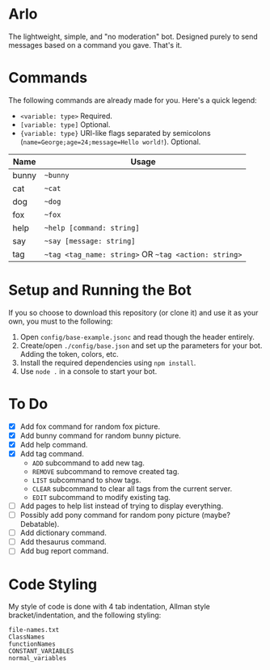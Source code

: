 # Arlo
The lightweight, simple, and "no moderation" bot. Designed purely to send messages based on a command you gave. That's it.

# Commands
The following commands are already made for you. Here's a quick legend:
- `<variable: type>` Required.
- `[variable: type]` Optional.
- `{variable: type}` URI-like flags separated by semicolons (`name=George;age=24;message=Hello world!`). Optional.

| Name   | Usage                                                 |
| ------ | ----------------------------------------------------- |
| bunny  | `~bunny`                                              |
| cat    | `~cat`                                                |
| dog    | `~dog`                                                |
| fox    | `~fox`                                                |
| help   | `~help [command: string]`                             |
| say    | `~say [message: string]`                              |
| tag    | `~tag <tag_name: string>` OR `~tag <action: string>`  |

# Setup and Running the Bot
If you so choose to download this repository (or clone it) and use it as your own, you must to the following:
1. Open `config/base-example.jsonc` and read though the header entirely.
2. Create/open `./config/base.json` and set up the parameters for your bot. Adding the token, colors, etc.
3. Install the required dependencies using `npm install`.
4. Use `node .` in a console to start your bot.

# To Do
- [x] Add fox command for random fox picture.
- [x] Add bunny command for random bunny picture.
- [x] Add help command.
- [x] Add tag command.
	- `ADD` subcommand to add new tag.
	- `REMOVE` subcommand to remove created tag.
	- `LIST` subcommand to show tags.
	- `CLEAR` subcommand to clear all tags from the current server.
	- `EDIT` subcommand to modify existing tag.
- [ ] Add pages to help list instead of trying to display everything.
- [ ] Possibly add pony command for random pony picture (maybe? Debatable).
- [ ] Add dictionary command.
- [ ] Add thesaurus command.
- [ ] Add bug report command.

# Code Styling
My style of code is done with 4 tab indentation, Allman style bracket/indentation, and the following styling:
```
file-names.txt
ClassNames
functionNames
CONSTANT_VARIABLES
normal_variables
```
